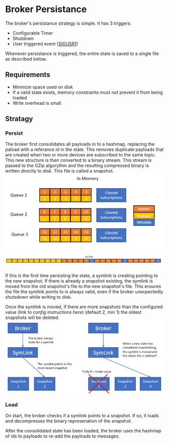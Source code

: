 # Broker Persistance
The broker's persistance strategy is simple. It has 3 triggers: 
* Configurable Timer
* Shutdown
* User triggered event ([SIGUSR1](http://man7.org/linux/man-pages/man7/signal.7.html))

Whenever persistance is triggered, the entire state is saved to a single file as described below.

## Requirements
* Minimize space used on disk
* If a valid state exists, memory constraints must not prevent it from being loaded
* Write overhead is small

## Stratagy
### Persist
The broker first consolidates all payloads in to a hashmap, replacing the paload with a referance id in the state. This removes duplicate payloads that are created when two or more devices are subscribed to the same topic. This new structure is then converted to a binary stream. This stream is passed to the GZip algorythm and the resulting compressed binary is written directly to disk. This file is called a snapshot.
![InMemory](./images/InMemoryPersistance.png)

![OnDisk](./images/OnDiskPersistance.png)

If this is the first time persisting the state, a symlink is creating pointing to the new snapshot. If there is already a snapshot existing, the symlink is moved from the old snapshot's file to the new snapshot's file. This ensures the file the symlink points to is always valid, even if the broker unexpectedly shutsdown while writing to disk.

Once the symlink is moved, if there are more snapshots than the configured value (*link to config instructions here*) (default 2, min 1) the oldest snapshots will be deleted.
![Symlink](./images/PersistanceSymlink.png) 

### Load
On start, the broker checks if a symlink points to a snapshot. If so, it loads and decompresses the binary represenation of the snapshot. 

After the consolidated state has been loaded, the broker uses the hashmap of ids to payloads to re-add the payloads to messages.